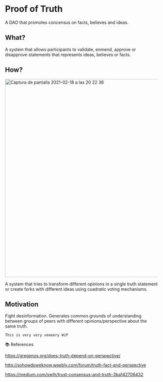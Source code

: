 # Proof of Truth

A DAO that promotes concensus on facts, believes and ideas.

## What?

A system that allows participants to validate, enmend, approve or disapprove statements that represents ideas, believes or facts.


## How?
<img width="652" alt="Captura de pantalla 2021-02-18 a las 20 22 36" src="https://user-images.githubusercontent.com/71792/108409899-0cdc7e80-7227-11eb-917c-3fbcda21e2a4.png">

A system that tries to transform different opinions in a single truth statement or create forks with different ideas using cuadratic voting mechanisms.


## Motivation

Fight desinformation. Generates common grounds of understanding between groups of peers with different opinions/perspective about the same truth.


    This is very very veeeery WiP



📚 References

https://gregenos.org/does-truth-depend-on-perspective/

http://sohowdoweknow.weebly.com/forum/truth-fact-and-perspective 

https://medium.com/swlh/trust-consensus-and-truth-3ba142706432 
